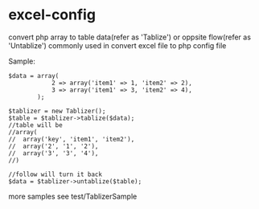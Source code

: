 excel-config
============

convert php array to table data(refer as 'Tablize')
or oppsite flow(refer as 'Untablize')
commonly used in convert excel file to php config file

Sample:

	$data = array(
				2 => array('item1' => 1, 'item2' => 2),
				3 => array('item1' => 3, 'item2' => 4),
			);

	$tablizer = new Tablizer();
	$table = $tablizer->tablize($data);
	//table will be
	//array(
	//	array('key', 'item1', 'item2'),
	//	array('2', '1', '2'),
	//	array('3', '3', '4'),
	//)

	//follow will turn it back
	$data = $tablizer->untablize($table);

more samples see test/TablizerSample